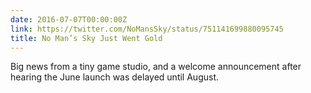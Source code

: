 ```yaml
---
date: 2016-07-07T00:00:00Z
link: https://twitter.com/NoMansSky/status/751141699880095745
title: No Man’s Sky Just Went Gold
---
```


Big news from a tiny game studio, and a welcome announcement after hearing the June launch was delayed until August. 